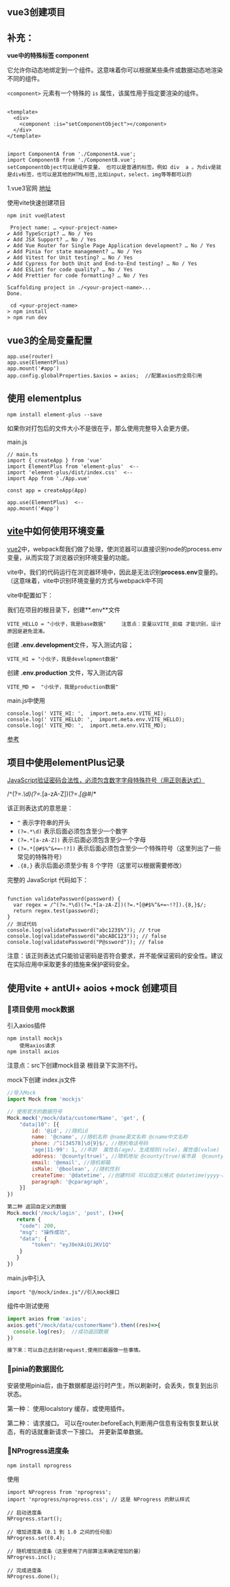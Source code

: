 

## vue3创建项目

## 补充：

**vue中的特殊标签  component** 

它允许你动态地绑定到一个组件。这意味着你可以根据某些条件或数据动态地渲染不同的组件。

`<component>` 元素有一个特殊的 `is` 属性，该属性用于指定要渲染的组件。

```

<template>  
  <div>  
    <component :is="setComponentObject"></component>  
  </div>  
</template>


import ComponentA from './ComponentA.vue';  
import ComponentB from './ComponentB.vue'; 
setComponentObject可以是组件变量， 也可以是普通的标签。例如 div  a 。为div是就是div标签，也可以是其他的HTML标签,比如input，select，img等等都可以的

```









1.vue3官网 [地址](https://cn.vuejs.org/guide/quick-start.html#creating-a-vue-application)

使用vite快速创建项目 

```
npm init vue@latest
```



```
 Project name: … <your-project-name>
✔ Add TypeScript? … No / Yes
✔ Add JSX Support? … No / Yes
✔ Add Vue Router for Single Page Application development? … No / Yes
✔ Add Pinia for state management? … No / Yes
✔ Add Vitest for Unit testing? … No / Yes
✔ Add Cypress for both Unit and End-to-End testing? … No / Yes
✔ Add ESLint for code quality? … No / Yes
✔ Add Prettier for code formatting? … No / Yes

Scaffolding project in ./<your-project-name>...
Done.
```



```
 cd <your-project-name>
> npm install
> npm run dev
```

## vue3的全局变量配置

```
app.use(router)
app.use(ElementPlus)
app.mount('#app')
app.config.globalProperties.$axios = axios;  //配置axios的全局引用
```

## 使用  elementplus

```
npm install element-plus --save
```

如果你对打包后的文件大小不是很在乎，那么使用完整导入会更方便。

main.js

```vue
// main.ts
import { createApp } from 'vue'
import ElementPlus from 'element-plus'  <--
import 'element-plus/dist/index.css'  <-- 
import App from './App.vue'

const app = createApp(App)

app.use(ElementPlus)  <-- 
app.mount('#app')
```



## [vite](https://so.csdn.net/so/search?q=vite&spm=1001.2101.3001.7020)中如何使用环境变量 

[vue2](https://so.csdn.net/so/search?q=vue2&spm=1001.2101.3001.7020)中，webpack帮我们做了处理，使浏览器可以直接识别node的process.env变量，从而实现了浏览器识别环境变量的功能。

vite中，我们的代码运行在浏览器环境中，因此是无法识别**process.env**变量的。（这意味着，vite中识别环境变量的方式与webpack中不同

vite中配置如下：

我们在项目的根目录下，创建**.env**文件

```
VITE_HELLO = "小伙子，我是base数据"     注意点：变量以VITE_前缀 才能识别，设计原因是避免混淆。
```

创建 **.env.development**文件，写入测试内容；

```
VITE_HI = "小伙子，我是development数据"
```

 创建 **.env.production** 文件，写入测试内容

```
VITE_MD =  "小伙子，我是production数据"
```

main.js中使用

```
console.log(' VITE_HI: ',  import.meta.env.VITE_HI);
console.log(' VITE_HELLO: ',  import.meta.env.VITE_HELLO);
console.log(' VITE_MD: ',  import.meta.env.VITE_MD);
```

[参考](https://blog.csdn.net/weixin_46769087/article/details/128120034)



## 项目中使用elementPlus记录

[JavaScript验证密码合法性，必须包含数字字母特殊符号（用正则表达式）](javascript:void(0);)

/^(?=.*\d)(?=.*[a-zA-Z])(?=.*[@*#$%^&+=~!?]).{8,}$/*



该正则表达式的意思是：

- `^` 表示字符串的开头
- `(?=.*\d)` 表示后面必须包含至少一个数字
- `(?=.*[a-zA-Z])` 表示后面必须包含至少一个字母
- `(?=.*[@#$%^&+=~!?])` 表示后面必须包含至少一个特殊符号（这里列出了一些常见的特殊符号）
- `.{8,}` 表示后面必须至少有 8 个字符（这里可以根据需要修改）

完整的 JavaScript 代码如下：

```

function validatePassword(password) {
  var regex = /^(?=.*\d)(?=.*[a-zA-Z])(?=.*[@#$%^&+=~!?]).{8,}$/;
  return regex.test(password);
}
// 测试代码
console.log(validatePassword("abc123$%")); // true
console.log(validatePassword("abcABC123")); // false
console.log(validatePassword("P@ssword")); // false
```

注意：该正则表达式只能验证密码是否符合要求，并不能保证密码的安全性。建议在实际应用中采取更多的措施来保护密码安全。



## 使用vite + antUI+ aoios +mock 创建项目

### 🍊项目使用 mock数据

引入axios插件

```
npm install mockjs
    使用axios请求
npm install axios
```

 注意点：src下创建mock目录 根目录下实测不行。

mock下创建 index.js文件

```js
//导入Mock
import Mock from 'mockjs'

// 使用官方的数据符号
Mock.mock('/mock/data/customerName', 'get', {
    "data|10": [{
        id: '@id', //随机id
        name: '@cname', //随机名称 @name英文名称 @cname中文名称
        phone: /^1[34578]\d{9}$/, //随机电话号码
        'age|11-99': 1, //年龄  属性名(age)、生成规则(rule)、属性值(value) 'age|rule': value
        address: '@county(true)', //随机地址 @county(true)省市县  @county(false)||@county()县||区||-
        email: '@email', //随机邮箱
        isMale: '@boolean', //随机性别
        createTime: '@datetime', //创建时间 可以自定义格式 @datetime(yyyy-MM-dd hh:mm:ss)
        paragraph: '@cparagraph',
    }]
})

第二种 返回自定义的数据
Mock.mock('/mock/login', 'post', ()=>{
   return {
    "code": 200,
    "msg": "操作成功",
    "data": {
        "token": "eyJ0eXAiOiJKV1Q"
    }
   }
})
```

main.js中引入

```
import "@/mock/index.js"//引入mock接口
```



组件中测试使用

```js
import axios from 'axios';
axios.get("/mock/data/customerName").then((res)=>{
  console.log(res);  //成功返回数据
})

接下来：可以自己去封装request,使用拦截器做一些事情。
```

### 🍊pinia的数据固化

  安装使用pinia后，由于数据都是运行时产生，所以刷新时，会丢失，恢复到出示状态。

   第一种： 使用localstory 缓存，或使用插件。

   第二种： 请求接口。  可以在router.beforeEach,判断用户信息有没有恢复默认状态，有的话就重新请求一下接口。 并更新菜单数据。

### 🍊NProgress进度条

```
npm install nprogress
```

  使用

```
import NProgress from 'nprogress';
import 'nprogress/nprogress.css'; // 这是 NProgress 的默认样式

// 启动进度条
NProgress.start();

// 增加进度条（0.1 到 1.0 之间的任何值）
NProgress.set(0.4); 

// 随机增加进度条（这里使用了内部算法来确定增加的量）
NProgress.inc(); 

// 完成进度条
NProgress.done();

```

